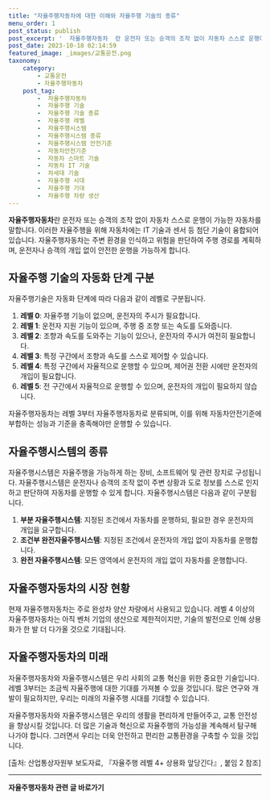 ```yaml
---
title: "자율주행자동차에 대한 이해와 자율주행 기술의 종류"
menu_order: 1
post_status: publish
post_excerpt: '  자율주행자동차  란 운전자 또는 승객의 조작 없이 자동차 스스로 운행이 가능한 자동차를 말합니다. 이러한 자율주행을 위해 자동차에는 IT 기술과 센서 등 첨단 기술이 융합되어 있습니다. 자율주행자동차는 주변 환경을 인식하고 위험을 판단하여 주행 경로를 계획하며, 운전자나 승객의 개입 없이 안전한 운행을 가능하게 합니다.'
post_date: 2023-10-18 02:14:59
featured_image: _images/교통운전.png
taxonomy:
    category:
        - 교통운전
        - 자율주행자동차
    post_tag:
        -  자율주행자동차
        -  자율주행 기술
        -  자율주행 기술 종류
        -  자율주행 레벨
        -  자율주행시스템
        -  자율주행시스템 종류
        -  자율주행시스템 안전기준
        -  자동차안전기준
        -  자동차 스마트 기술
        -  자동차 IT 기술
        -  차세대 기술
        -  자율주행 시대
        -  자율주행 기대
        -  자율주행 차량 생산
---
```




**자율주행자동차**란 운전자 또는 승객의 조작 없이 자동차 스스로 운행이 가능한 자동차를 말합니다. 이러한 자율주행을 위해 자동차에는 IT 기술과 센서 등 첨단 기술이 융합되어 있습니다. 자율주행자동차는 주변 환경을 인식하고 위험을 판단하여 주행 경로를 계획하며, 운전자나 승객의 개입 없이 안전한 운행을 가능하게 합니다.

## 자율주행 기술의 자동화 단계 구분

자율주행기술은 자동화 단계에 따라 다음과 같이 레벨로 구분됩니다.

1. **레벨 0**: 자율주행 기능이 없으며, 운전자의 주시가 필요합니다.
2. **레벨 1**: 운전자 지원 기능이 있으며, 주행 중 조향 또는 속도를 도와줍니다.
3. **레벨 2**: 조향과 속도를 도와주는 기능이 있으나, 운전자의 주시가 여전히 필요합니다.
4. **레벨 3**: 특정 구간에서 조향과 속도를 스스로 제어할 수 있습니다.
5. **레벨 4**: 특정 구간에서 자율적으로 운행할 수 있으며, 제어권 전환 시에만 운전자의 개입이 필요합니다.
6. **레벨 5**: 전 구간에서 자율적으로 운행할 수 있으며, 운전자의 개입이 필요하지 않습니다.

자율주행자동차는 레벨 3부터 자율주행자동차로 분류되며, 이를 위해 자동차안전기준에 부합하는 성능과 기준을 충족해야만 운행할 수 있습니다.

## 자율주행시스템의 종류

자율주행시스템은 자율주행을 가능하게 하는 장비, 소프트웨어 및 관련 장치로 구성됩니다. 자율주행시스템은 운전자나 승객의 조작 없이 주변 상황과 도로 정보를 스스로 인지하고 판단하여 자동차를 운행할 수 있게 합니다. 자율주행시스템은 다음과 같이 구분됩니다.

1. **부분 자율주행시스템**: 지정된 조건에서 자동차를 운행하되, 필요한 경우 운전자의 개입을 요구합니다.
2. **조건부 완전자율주행시스템**: 지정된 조건에서 운전자의 개입 없이 자동차를 운행합니다.
3. **완전 자율주행시스템**: 모든 영역에서 운전자의 개입 없이 자동차를 운행합니다.

## 자율주행자동차의 시장 현황

현재 자율주행자동차는 주로 완성차 양산 차량에서 사용되고 있습니다. 레벨 4 이상의 자율주행자동차는 아직 벤처 기업의 생산으로 제한적이지만, 기술의 발전으로 인해 상용화가 한 발 더 다가올 것으로 기대됩니다.

## 자율주행자동차의 미래

자율주행자동차와 자율주행시스템은 우리 사회의 교통 혁신을 위한 중요한 기술입니다. 레벨 3부터는 조금씩 자율주행에 대한 기대를 가져볼 수 있을 것입니다. 많은 연구와 개발이 필요하지만, 우리는 미래의 자율주행 시대를 기대할 수 있습니다.

자율주행자동차와 자율주행시스템은 우리의 생활을 편리하게 만들어주고, 교통 안전성을 향상시킬 것입니다. 더 많은 기술과 혁신으로 자율주행의 가능성을 계속해서 탐구해 나가야 합니다. 그러면서 우리는 더욱 안전하고 편리한 교통환경을 구축할 수 있을 것입니다.

[출처: 산업통상자원부 보도자료, 『자율주행 레벨 4+ 상용화 앞당긴다』, 붙임 2 참조]

<!-- wp:separator -->
<hr class="wp-block-separator has-alpha-channel-opacity"/>
<!-- /wp:separator -->

<!-- wp:group {"backgroundColor":"base","layout":{"type":"constrained"}} -->
<div class="wp-block-group has-base-background-color has-background"><!-- wp:paragraph {"align":"center","fontSize":"medium"} -->
<p class="has-text-align-center has-large-font-size"><strong>자율주행자동차 관련 글 바로가기</strong></p>
<!-- /wp:paragraph -->


<!-- wp:latest-posts
{"categories":[{"id":2136,"count":19,"description":"","link":"https://uknowlaw.com/category/%ec%9e%90%ec%9c%a8%ec%a3%bc%ed%96%89%ec%9e%90%eb%8f%99%ec%b0%a8/","name":"자율주행자동차","slug":"자율주행자동차","taxonomy":"category","parent":0,"meta":[],"_links":{"self":[{"href":"https://uknowlaw.com/wp-json/wp/v2/categories/2136"}],"collection":[{"href":"https://uknowlaw.com/wp-json/wp/v2/categories"}],"about":[{"href":"https://uknowlaw.com/wp-json/wp/v2/taxonomies/category"}],"wp:post_type":[{"href":"https://uknowlaw.com/wp-json/wp/v2/posts?categories=2136"}],"curies":[{"name":"wp","href":"https://api.w.org/{rel}","templated":true}]}}],"postsToShow":100,"excerptLength":28,"postLayout":"grid","columns":2,"featuredImageAlign":"left","featuredImageSizeSlug":"large","fontSize":18px} /--></div>
<!-- /wp:group -->